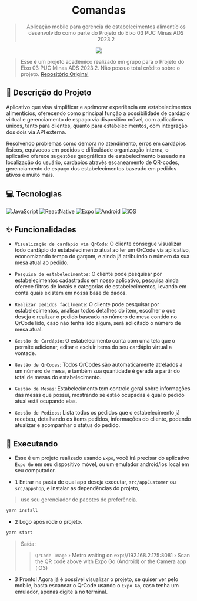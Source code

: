 <h1 align="center">Comandas</h1>

 <blockquote>
     <p align="center">Aplicação mobile para gerencia de estabelecimentos alimentícios desenvolvido como parte do Projeto do Eixo 03 PUC Minas ADS 2023.2</p>
 </blockquote>

<div align="center">
    <image src="https://github.com/alvarosoaress/Comandas/assets/13721147/51de685b-26c2-4bbf-b4bf-3110f7909d2c"/>
</div>

> Esse é um projeto acadêmico realizado em grupo para o Projeto do Eixo 03 PUC Minas ADS 2023.2. Não possuo total crédito sobre o projeto. [Repositório Original](https://github.com/ICEI-PUC-Minas-PMV-ADS/pmv-ads-2023-2-e3-proj-mov-t2-g3-comandas)

## 🧠 Descrição do Projeto

Aplicativo que visa simplificar e aprimorar experiência em estabelecimentos alimentícios, oferecendo como principal função a possibilidade de cardápio virtual e gerenciamento de espaço via dispositivo móvel, com aplicativos únicos, tanto para clientes, quanto para estabelecimentos, com integração dos dois via API externa.

Resolvendo problemas como demora no atendimento, erros em cardápios físicos, equívocos em pedidos e dificuldade organização interna, o aplicativo oferece sugestões geográficas de estabelecimento baseado na localização do usuário, cardápios através escaneamento de QR-codes, gerenciamento de espaço dos estabelecimentos baseado em pedidos ativos e muito mais.

## 💻 Tecnologias

![JavaScript](https://img.shields.io/badge/JavaScript-20232A?style=for-the-badge&logo=javascript)
![ReactNative](https://img.shields.io/badge/ReactNative-20232A?style=for-the-badge&logo=react)
![Expo](https://img.shields.io/badge/Expo-20232A?style=for-the-badge&logo=expo)
![Android](https://img.shields.io/badge/Android-20232A?style=for-the-badge&logo=android)
![iOS](https://img.shields.io/badge/iOS-20232A?style=for-the-badge&logo=ios)

## ✨ Funcionalidades

- `Visualização de cardápio via QrCode`: O cliente consegue visualizar todo cardápio do estabelecimento atual ao ler um QrCode via aplicativo, economizando tempo do garçom, e ainda já atribuindo o número da sua mesa atual ao pedido.

- `Pesquisa de estabelecimentos`: O cliente pode pesquisar por estabelecimentos cadastrados em nosso aplicativo, pesquisa ainda oferece filtros de locais e categorias de estabelecimentos, levando em conta quais existem em nossa base de dados.

- `Realizar pedidos facilmente`: O cliente pode pesquisar por estabelecimentos, analisar todos detalhes do item, escolher o que deseja e realizar o pedido baseado no número de mesa contido no QrCode lido, caso não tenha lido algum, será solicitado o número de mesa atual.

- `Gestão de Cardápio`: O estabelecimento conta com uma tela que o permite adicionar, editar e excluir items do seu cardápio virtual a vontade.

- `Gestão de QrCodes`: Todos QrCodes são automaticamente atrelados a um número de mesa, e também sua quantidade é gerada a partir do total de mesas do estabelecimento.

- `Gestão de Mesas`: Estabelecimento tem controle geral sobre informações das mesas que possui, mostrando se estão ocupadas e qual o pedido atual está ocupando elas.

- `Gestão de Pedidos`: Lista todos os pedidos que o estabelecimento já recebeu, detalhando os items pedidos, informações do cliente, podendo atualizar e acompanhar o status do pedido.

## 🚀 Executando

- Esse é um projeto realizado usando `Expo`, você irá precisar do aplicativo `Expo Go` em seu dispositivo móvel, ou um emulador android/ios local em seu computador.

- <kbd>1</kbd> Entrar na pasta de qual app deseja executar, `src/appCustomer` ou `src/appShop`, e instalar as dependências do projeto,

> use seu gerenciador de pacotes de preferência.

```sh
yarn install
```

- <kbd>2</kbd> Logo após rode o projeto.

```sh
yarn start
```

> Saída:
>> `QrCode Image`
› Metro waiting on exp://192.168.2.175:8081
› Scan the QR code above with Expo Go (Android) or the Camera app (iOS)

- <kbd>3</kbd> Pronto! Agora já é possível visualizar o projeto, se quiser ver pelo mobile, basta escanear o QrCode usando o `Expo Go`, caso tenha um emulador, apenas digite <kbd>a</kbd> no terminal.

<!--
Comandas
3
https://github.com/alvarosoaress/Comandas/blob/main/docs/12-Apresenta%C3%A7%C3%A3o%20do%20Projeto.md
JavaScript;ReactNative;Expo;Android;iOS
https://github.com/alvarosoaress/Comandas/assets/13721147/51de685b-26c2-4bbf-b4bf-3110f7909d2c
Solução mobile que visa simplificar e aprimorar experiência em estabelecimentos alimentícios, oferecendo como principal função a possibilidade de cardápio virtual e gerenciamento de espaço via dispositivo móvel. Com aplicativos únicos tanto para clientes quanto para estabelecimentos, com integração dos dois via API externa.
available
-->
